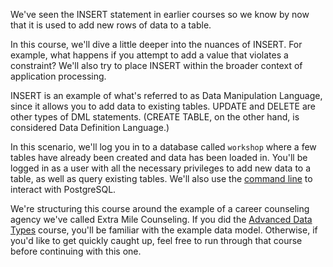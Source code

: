 We've seen the INSERT statement in earlier courses so we know by now that it 
is used to add new rows of data to a table.

In this course, we'll dive a little deeper into the nuances of INSERT. For 
example, what happens if you attempt to add a value that violates a constraint?
 We'll also try to place INSERT within the broader context of application 
 processing. 

INSERT is an example of what's referred to as Data Manipulation Language, since
 it allows you to add data to existing tables. UPDATE and DELETE are other 
types of DML statements. (CREATE TABLE, on the other hand, is considered Data 
Definition Language.)

In this scenario, we'll log you in to a database called `workshop` where a few 
tables have already been created and data has been loaded in. You'll be logged 
in as a user with all the necessary privileges to add new data to a table, as 
well as query existing tables. We'll also use the [command line](https://learn.crunchydata.com/postgresql-devel/courses/basics/intropsql) 
to interact with PostgreSQL.

We're structuring this course around the example of a career counseling agency 
we've called Extra Mile Counseling. If you did the [Advanced Data Types](https://learn.crunchydata.com/postgresql-devel/courses/basics/advdatatype)
 course, you'll be familiar with the example data model. Otherwise, if you'd 
like to get quickly caught up, feel free to run through that course before 
continuing with this one.

